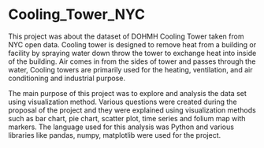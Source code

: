 # Cooling_Tower_NYC
This project was about the dataset of DOHMH Cooling Tower taken from NYC open data. Cooling
tower is designed to remove heat from a building or facility by spraying water down throw the
tower to exchange heat into inside of the building. Air comes in from the sides of tower and
passes through the water, Cooling towers are primarily used for the heating, ventilation, and air
conditioning and industrial purpose. 

The main purpose of this project was to explore  and analysis the data set using visualization method.
Various questions were created during the proposal of the project and they were explained using
visualization methods such as bar chart, pie chart, scatter plot, time series and folium map with markers.
The language used for this analysis was Python and various libraries like pandas, numpy, matplotlib were used for the project.


 

